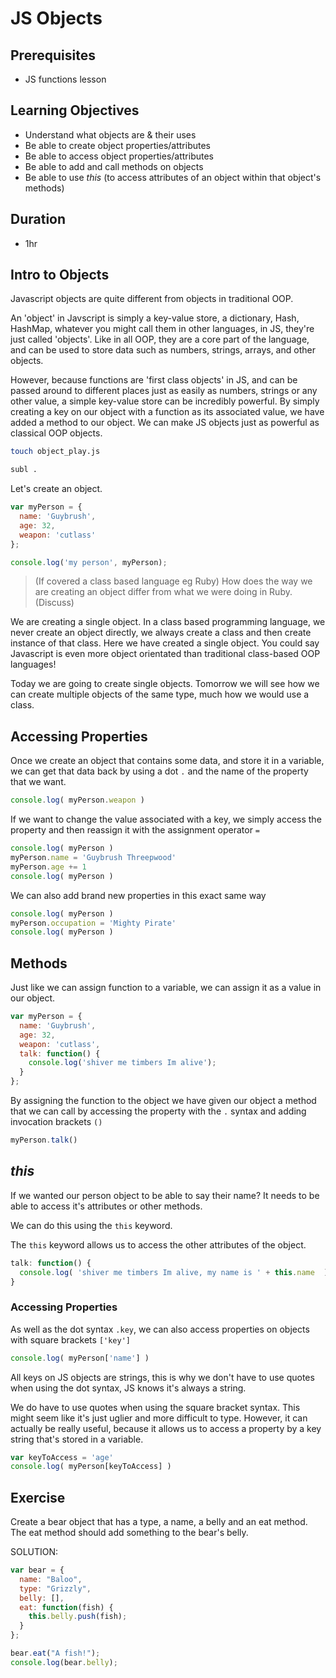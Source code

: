 # JS Objects

## Prerequisites
- JS functions lesson

## Learning Objectives
- Understand what objects are & their uses
- Be able to create object properties/attributes
- Be able to access object properties/attributes
- Be able to add and call methods on objects
- Be able to use _this_ (to access attributes of an object within that object's methods)

## Duration
- 1hr

## Intro to Objects

Javascript objects are quite different from objects in traditional OOP.

An 'object' in Javscript is simply a key-value store, a dictionary, Hash, HashMap, whatever you might call them in other languages, in JS, they're just called 'objects'. Like in all OOP, they are a core part of the language, and can be used to store data such as numbers, strings, arrays, and other objects.

However, because functions are 'first class objects' in JS, and can be passed around to different places just as easily as numbers, strings or any other value, a simple key-value store can be incredibly powerful. By simply creating a key on our object with a function as its associated value, we have added a method to our object. We can make JS objects just as powerful as classical OOP objects.


```sh
touch object_play.js
```

```sh
subl .
```

Let's create an object.

```js
var myPerson = {
  name: 'Guybrush',
  age: 32,
  weapon: 'cutlass'
};

console.log('my person', myPerson);
```

> (If covered a class based language eg Ruby)
How does the way we are creating an object differ from what we were doing in Ruby.
(Discuss)

We are creating a single object. In a class based programming language, we never create an object directly,  we always create a class and then create instance of that class.  Here we have created a single object. You could say Javascript is even more object orientated than traditional class-based OOP languages!

Today we are going to create single objects.  Tomorrow we will see how we can create multiple objects of the same type,  much how we would use a class.

## Accessing Properties

Once we create an object that contains some data, and store it in a variable, we can get that data back by using a dot `.` and the name of the property that we want.

```js
console.log( myPerson.weapon )
```

If we want to change the value associated with a key, we simply access the property and then reassign it with the assignment operator `=`

```js
console.log( myPerson )
myPerson.name = 'Guybrush Threepwood'
myPerson.age += 1
console.log( myPerson )
```

We can also add brand new properties in this exact same way

```js
console.log( myPerson )
myPerson.occupation = 'Mighty Pirate'
console.log( myPerson )
```

## Methods

Just like we can assign function to a variable, we can assign it as a value in our object.

```js
var myPerson = {
  name: 'Guybrush',
  age: 32,
  weapon: 'cutlass',
  talk: function() {
    console.log('shiver me timbers Im alive');
  }
};
```

By assigning the function to the object we have given our object a method that we can call by accessing the property with the `.` syntax and adding invocation brackets `()`

```js
myPerson.talk()
```

## _this_

If we wanted our person object to be able to say their name? It needs to be able to access it's attributes or other methods.

We can do this using the `this` keyword.

The `this` keyword allows us to access the other attributes of the object.

```js
talk: function() {
  console.log( 'shiver me timbers Im alive, my name is ' + this.name  );
}
```
  
### Accessing Properties

As well as the dot syntax `.key`, we can also access properties on objects with square brackets `['key']`

```js
console.log( myPerson['name'] )
```

All keys on JS objects are strings, this is why we don't have to use quotes when using the dot syntax, JS knows it's always a string.

We do have to use quotes when using the square bracket syntax. This might seem like it's just uglier and more difficult to type. However, it can actually be really useful, because it allows us to access a property by a key string that's stored in a variable.

```js
var keyToAccess = 'age'
console.log( myPerson[keyToAccess] )
```

## Exercise

Create a bear object that has a type, a name, a belly and an eat method. The eat method should add something to the bear's belly.

SOLUTION:

```js
var bear = {
  name: "Baloo",
  type: "Grizzly",
  belly: [],
  eat: function(fish) {
    this.belly.push(fish);
  }
};

bear.eat("A fish!");
console.log(bear.belly);
```
